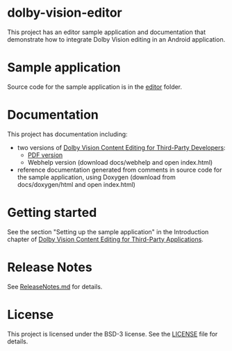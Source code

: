 # dolby-vision-editor

This project has an editor sample application and documentation that demonstrate how to integrate Dolby Vision editing in an Android application.  

# Sample application 

Source code for the sample application is in the [editor](https://github.com/DolbyLaboratories/dolby-vision-editor/tree/main/editor) folder.

# Documentation
 
This project has documentation including:

- two versions of <u>Dolby Vision Content Editing for Third-Party Developers</u>:
    - [PDF version](https://github.com/DolbyLaboratories/dolby-vision-editor/tree/main/docs/pdf/DolbyVisionContentEditingForThirdPartyDevelopers202305.pdf)
    - Webhelp version (download docs/webhelp and open index.html)
- reference documentation generated from comments in source code for the sample application, using Doxygen (download from docs/doxygen/html and open index.html)

# Getting started

See the section "Setting up the sample application" in the Introduction chapter of [Dolby Vision Content Editing for Third-Party Applications](https://github.com/DolbyLaboratories/dolby-vision-editor/tree/main/docs/pdf/DolbyVisionContentEditingForThirdPartyDevelopers202305.pdf).

# Release Notes 

See [ReleaseNotes.md](https://github.com/DolbyLaboratories/dolby-vision-editor/tree/main/ReleaseNotes.md) for details.

# License

This project is licensed under the BSD-3 license.  See the [LICENSE](https://github.com/DolbyLaboratories/dolby-vision-editor/tree/main/LICENSE) file for details.